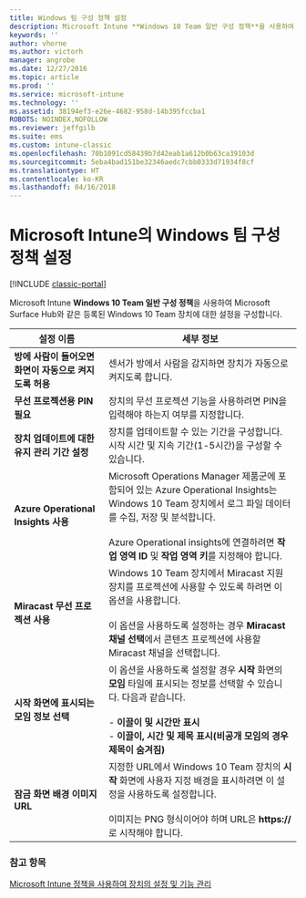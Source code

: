 ```yaml
---
title: Windows 팀 구성 정책 설정
description: Microsoft Intune **Windows 10 Team 일반 구성 정책**을 사용하여 Microsoft Surface Hub와 같은 등록된 Windows 10 Team 장치에 대한 설정을 구성합니다.
keywords: ''
author: vhorne
ms.author: victorh
manager: angrobe
ms.date: 12/27/2016
ms.topic: article
ms.prod: ''
ms.service: microsoft-intune
ms.technology: ''
ms.assetid: 38194ef3-e26e-4682-958d-14b395fccba1
ROBOTS: NOINDEX,NOFOLLOW
ms.reviewer: jeffgilb
ms.suite: ems
ms.custom: intune-classic
ms.openlocfilehash: 70b1091cd58439b7d42eab1a612b0b63ca39103d
ms.sourcegitcommit: 5eba4bad151be32346aedc7cbb0333d71934f8cf
ms.translationtype: HT
ms.contentlocale: ko-KR
ms.lasthandoff: 04/16/2018
---
```

# <a name="windows-team-configuration-policy-settings-in-microsoft-intune"></a>Microsoft Intune의 Windows 팀 구성 정책 설정

[!INCLUDE [classic-portal](../includes/classic-portal.md)]

Microsoft Intune **Windows 10 Team 일반 구성 정책**을 사용하여 Microsoft Surface Hub와 같은 등록된 Windows 10 Team 장치에 대한 설정을 구성합니다.


|                                  설정 이름                                   |                                                                                                                                                                세부 정보                                                                                                                                                                |
|---------------------------------------------------------------------------------|---------------------------------------------------------------------------------------------------------------------------------------------------------------------------------------------------------------------------------------------------------------------------------------------------------------------------------------|
|  <strong>방에 사람이 들어오면 화면이 자동으로 켜지도록 허용</strong>   |                                                                                                                         센서가 방에서 사람을 감지하면 장치가 자동으로 켜지도록 합니다.                                                                                                                          |
|              <strong>무선 프로젝션용 PIN 필요</strong>               |                                                                                                             장치의 무선 프로젝션 기능을 사용하려면 PIN을 입력해야 하는지 여부를 지정합니다.                                                                                                             |
|          <strong>장치 업데이트에 대한 유지 관리 기간 설정</strong>           |                                                                                          장치를 업데이트할 수 있는 기간을 구성합니다. 시작 시간 및 지속 기간(1-5시간)을 구성할 수 있습니다.                                                                                           |
|               <strong>Azure Operational Insights 사용</strong>                |                  Microsoft Operations Manager 제품군에 포함되어 있는 Azure Operational Insights는 Windows 10 Team 장치에서 로그 파일 데이터를 수집, 저장 및 분석합니다.<br /><br />Azure Operational insights에 연결하려면 <strong>작업 영역 ID</strong> 및 <strong>작업 영역 키</strong>를 지정해야 합니다.                   |
|              <strong>Miracast 무선 프로젝션 사용</strong>               |                                          Windows 10 Team 장치에서 Miracast 지원 장치를 프로젝션에 사용할 수 있도록 하려면 이 옵션을 사용합니다.<br /><br />이 옵션을 사용하도록 설정하는 경우 <strong>Miracast 채널 선택</strong>에서 콘텐츠 프로젝션에 사용할 Miracast 채널을 선택합니다.                                           |
| <strong>시작 화면에 표시되는 모임 정보 선택</strong> | 이 옵션을 사용하도록 설정할 경우 <strong>시작</strong> 화면의 <strong>모임</strong> 타일에 표시되는 정보를 선택할 수 있습니다. 다음과 같습니다.<br /><br />-   <strong>이끌이 및 시간만 표시</strong><br />-   <strong>이끌이, 시간 및 제목 표시(비공개 모임의 경우 제목이 숨겨짐)</strong> |
|                <strong>잠금 화면 배경 이미지 URL</strong>                 |                                           지정한 URL에서 Windows 10 Team 장치의 <strong>시작</strong> 화면에 사용자 지정 배경을 표시하려면 이 설정을 사용하도록 설정합니다.<br /><br />이미지는 PNG 형식이어야 하며 URL은 <strong>https://</strong>로 시작해야 합니다.                                            |

### <a name="see-also"></a>참고 항목
[Microsoft Intune 정책을 사용하여 장치의 설정 및 기능 관리](manage-settings-and-features-on-your-devices-with-microsoft-intune-policies.md)

